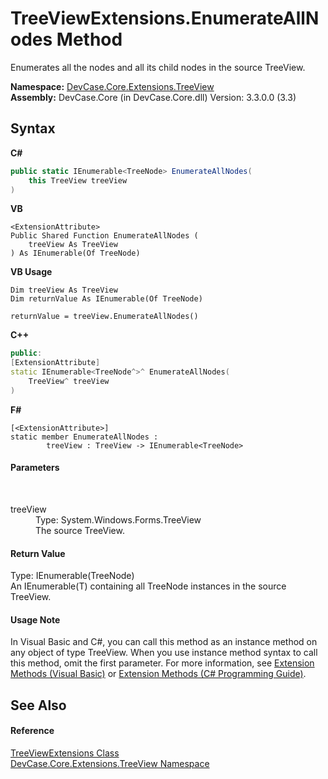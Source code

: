 # TreeViewExtensions.EnumerateAllNodes Method 
 

Enumerates all the nodes and all its child nodes in the source TreeView.

**Namespace:**&nbsp;<a href="N_DevCase_Core_Extensions_TreeView">DevCase.Core.Extensions.TreeView</a><br />**Assembly:**&nbsp;DevCase.Core (in DevCase.Core.dll) Version: 3.3.0.0 (3.3)

## Syntax

**C#**<br />
``` C#
public static IEnumerable<TreeNode> EnumerateAllNodes(
	this TreeView treeView
)
```

**VB**<br />
``` VB
<ExtensionAttribute>
Public Shared Function EnumerateAllNodes ( 
	treeView As TreeView
) As IEnumerable(Of TreeNode)
```

**VB Usage**<br />
``` VB Usage
Dim treeView As TreeView
Dim returnValue As IEnumerable(Of TreeNode)

returnValue = treeView.EnumerateAllNodes()
```

**C++**<br />
``` C++
public:
[ExtensionAttribute]
static IEnumerable<TreeNode^>^ EnumerateAllNodes(
	TreeView^ treeView
)
```

**F#**<br />
``` F#
[<ExtensionAttribute>]
static member EnumerateAllNodes : 
        treeView : TreeView -> IEnumerable<TreeNode> 

```


#### Parameters
&nbsp;<dl><dt>treeView</dt><dd>Type: System.Windows.Forms.TreeView<br />The source TreeView.</dd></dl>

#### Return Value
Type: IEnumerable(TreeNode)<br />An IEnumerable(T) containing all TreeNode instances in the source TreeView.

#### Usage Note
In Visual Basic and C#, you can call this method as an instance method on any object of type TreeView. When you use instance method syntax to call this method, omit the first parameter. For more information, see <a href="https://docs.microsoft.com/dotnet/visual-basic/programming-guide/language-features/procedures/extension-methods">Extension Methods (Visual Basic)</a> or <a href="https://docs.microsoft.com/dotnet/csharp/programming-guide/classes-and-structs/extension-methods">Extension Methods (C# Programming Guide)</a>.

## See Also


#### Reference
<a href="T_DevCase_Core_Extensions_TreeView_TreeViewExtensions">TreeViewExtensions Class</a><br /><a href="N_DevCase_Core_Extensions_TreeView">DevCase.Core.Extensions.TreeView Namespace</a><br />